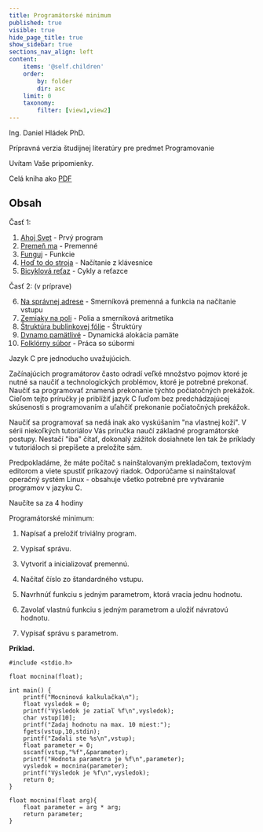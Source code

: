 ```yaml
---
title: Programátorské minimum
published: true
visible: true
hide_page_title: true
show_sidebar: true
sections_nav_align: left
content:
    items: '@self.children'
    order:
        by: folder
        dir: asc
    limit: 0    
    taxonomy:
        filter: [view1,view2]
---
```



Ing. Daniel Hládek PhD.

Prípravná verzia študijnej literatúry pre predmet Programovanie

Uvítam Vaše pripomienky.


Celá kniha ako [PDF](minimum.pdf)

## Obsah

Časť 1:

1. [Ahoj Svet](helloworld) - Prvý program
2. [Premeň ma](premenna) - Premenné
3. [Funguj](funguj) - Funkcie
4. [Hoď to do stroja](hodtodostroja) - Načítanie z klávesnice
5. [Bicyklová reťaz](bicykel) - Cykly a reťazce

Časť 2: (v príprave)

6. [Na správnej adrese](adresa) - Smerníková premenná a funkcia na načítanie vstupu
7. [Zemiaky na poli](pole) - Polia a smerníková aritmetika
8. [Štruktúra bublinkovej fólie](struct) - Štruktúry
9. [Dynamo pamätlivé](dynamic) - Dynamická alokácia pamäte
10. [Folklórny súbor](serial) - Práca so súbormi

Jazyk C pre jednoducho uvažujúcich.

Začínajúcich programátorov často odradí veľké množstvo pojmov ktoré je
nutné sa naučiť a technologických problémov, ktoré je potrebné prekonať.
Naučiť sa programovať znamená prekonanie týchto počiatočných prekážok.
Cieľom tejto príručky je priblížiť jazyk C ľuďom bez predchádzajúcej
skúsenosti s programovaním a uľahčiť prekonanie počiatočných prekážok.

Naučiť sa programovať sa nedá inak ako vyskúšaním "na vlastnej koži". V
sérii niekoľkých tutoriálov Vás príručka naučí základné programátorské
postupy. Nestačí "iba" čítať, dokonalý zážitok dosiahnete len tak že
príklady v tutoriáloch si prepíšete a preložíte sám.

Predpokladáme, že máte počítač s nainštalovaným prekladačom, textovým
editorom a viete spustiť príkazový riadok. Odporúčame si nainštalovať
operačný systém Linux - obsahuje všetko potrebné pre vytváranie
programov v jazyku C.

<div class="note">

<div class="title">

Naučíte sa za 4 hodiny

</div>

Programátorské minimum:

1.  Napísať a preložiť triviálny program.

2.  Vypísať správu.

3.  Vytvoriť a inicializovať premennú.

4.  Načítať číslo zo štandardného vstupu.

5.  Navrhnúť funkciu s jedným parametrom, ktorá vracia jednu hodnotu.

6.  Zavolať vlastnú funkciu s jedným parametrom a uložiť návratovú
    hodnotu.

7.  Vypísať správu s parametrom.

</div>

**Príklad.**

```clike
#include <stdio.h>

float mocnina(float);

int main() {
    printf("Mocninová kalkulačka\n");
    float vysledok = 0;
    printf("Výsledok je zatiaľ %f\n",vysledok);
    char vstup[10];
    printf("Zadaj hodnotu na max. 10 miest:");
    fgets(vstup,10,stdin);
    printf("Zadali ste %s\n",vstup);
    float parameter = 0;
    sscanf(vstup,"%f",&parameter);
    printf("Hodnota parametra je %f\n",parameter);
    vysledok = mocnina(parameter);
    printf("Výsledok je %f\n",vysledok);
    return 0;
}

float mocnina(float arg){
    float parameter = arg * arg;
    return parameter;
}
```
